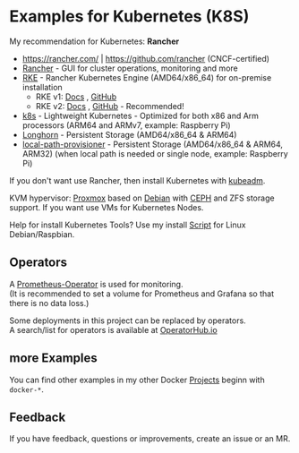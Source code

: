 # Examples for Kubernetes (K8S)

My recommendation for Kubernetes: **Rancher**
* https://rancher.com/ | https://github.com/rancher (CNCF-certified)
* [Rancher](https://rancher.com/products/rancher) - GUI for cluster operations, monitoring and more
* [RKE](https://rancher.com/products/rke) - Rancher Kubernetes Engine (AMD64/x86_64) for on-premise installation
  * RKE v1: [Docs](https://rancher.com/docs/rke/latest/en/installation/) , [GitHub](https://github.com/rancher/rke)
  * RKE v2: [Docs](https://docs.rke2.io/install/quickstart/) , [GitHub](https://github.com/rancher/rke2/) - Recommended!
* [k8s](https://rancher.com/products/k3s) - Lightweight Kubernetes - Optimized for both x86 and Arm processors (ARM64 and ARMv7, example: Raspberry Pi)
* [Longhorn](https://rancher.com/products/longhorn) - Persistent Storage (AMD64/x86_64 & ARM64)
* [local-path-provisioner](https://github.com/rancher/local-path-provisioner) - Persistent Storage (AMD64/x86_64 & ARM64, ARM32)  (when local path is needed or single node, example: Raspberry Pi)

If you don't want use Rancher, then install Kubernetes with [kubeadm](https://kubernetes.io/docs/setup/production-environment/tools/kubeadm/create-cluster-kubeadm/).  

KVM hypervisor: [Proxmox](https://www.proxmox.com/en/proxmox-ve) based on [Debian](https://www.debian.org/) with [CEPH](https://ceph.io/en/discover/) and ZFS storage support. If you want use VMs for Kubernetes Nodes.  

Help for install Kubernetes Tools? Use my install [Script](https://github.com/Tob1asDocker/Collection/blob/master/scripts/kubernetes_tools_install.sh) for Linux Debian/Raspbian.  

## Operators

A [Prometheus-Operator](https://github.com/prometheus-operator/prometheus-operator) is used for monitoring.  
(It is recommended to set a volume for Prometheus and Grafana so that there is no data loss.)  
  
Some deployments in this project can be replaced by operators.  
A search/list for operators is available at [OperatorHub.io](https://operatorhub.io/)

## more Examples

You can find other examples in my other Docker [Projects](https://github.com/Tob1as) beginn with `docker-*`.

## Feedback

If you have feedback, questions or improvements, create an issue or an MR.
